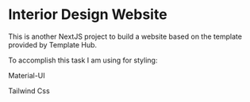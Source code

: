 # Interior Design Website

This is another NextJS project to build a website based on the template provided by Template Hub.

To accomplish this task I am using  for styling:

Material-UI

Tailwind Css
